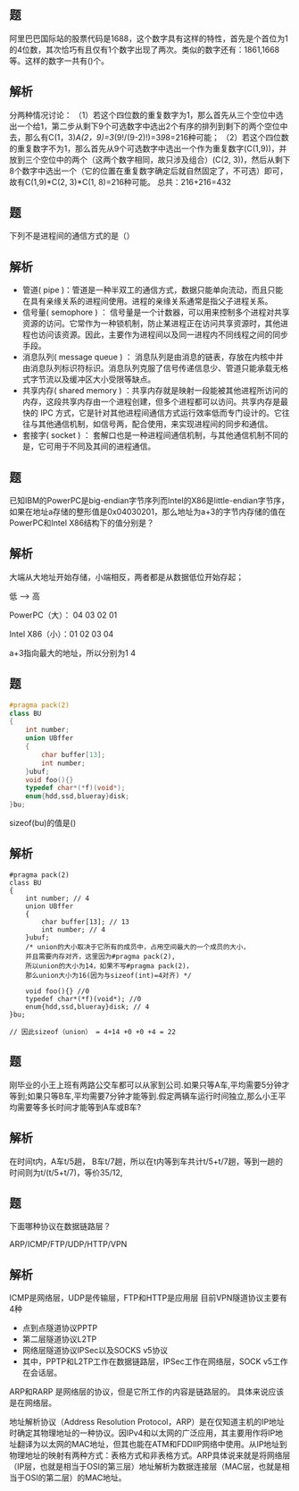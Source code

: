 题
-
阿里巴巴国际站的股票代码是1688，这个数字具有这样的特性，首先是个首位为1的4位数，其次恰巧有且仅有1个数字出现了两次。类似的数字还有：1861,1668等。这样的数字一共有()个。

解析
-
分两种情况讨论：
（1）若这个四位数的重复数字为1，那么首先从三个空位中选出一个给1，第二步从剩下9个可选数字中选出2个有序的排列到剩下的两个空位中去，那么有C(1，3)*A(2，9)=3*(9!/(9-2)!)=3*9*8=216种可能；
（2）若这个四位数的重复数字不为1，那么首先从9个可选数字中选出一个作为重复数字(C(1,9))，并放到三个空位中的两个（这两个数字相同，故只涉及组合）(C(2, 3))，然后从剩下8个数字中选出一个（它的位置在重复数字确定后就自然固定了，不可选）即可，故有C(1,9)*C(2, 3)*C(1, 8)=216种可能。
总共：216+216=432



题
-
下列不是进程间的通信方式的是（）

解析
-
- 管道( pipe )：管道是一种半双工的通信方式，数据只能单向流动，而且只能在具有亲缘关系的进程间使用。进程的亲缘关系通常是指父子进程关系。 
- 信号量( semophore ) ： 信号量是一个计数器，可以用来控制多个进程对共享资源的访问。它常作为一种锁机制，防止某进程正在访问共享资源时，其他进程也访问该资源。因此，主要作为进程间以及同一进程内不同线程之间的同步手段。 
- 消息队列( message queue ) ： 消息队列是由消息的链表，存放在内核中并由消息队列标识符标识。消息队列克服了信号传递信息少、管道只能承载无格式字节流以及缓冲区大小受限等缺点。 
- 共享内存( shared memory ) ：共享内存就是映射一段能被其他进程所访问的内存，这段共享内存由一个进程创建，但多个进程都可以访问。共享内存是最快的 IPC 方式，它是针对其他进程间通信方式运行效率低而专门设计的。它往往与其他通信机制，如信号两，配合使用，来实现进程间的同步和通信。 
- 套接字( socket ) ： 套解口也是一种进程间通信机制，与其他通信机制不同的是，它可用于不同及其间的进程通信。


题
-
已知IBM的PowerPC是big-endian字节序列而Intel的X86是little-endian字节序，如果在地址a存储的整形值是0x04030201，那么地址为a+3的字节内存储的值在PowerPC和Intel X86结构下的值分别是？

解析
-
大端从大地址开始存储，小端相反，两者都是从数据低位开始存起；
<p>低 --> 高
<p>PowerPC（大）： 04 03 02 01
<p>Intel X86（小）：01 02 03 04
<p>a+3指向最大的地址，所以分别为1 4

题
-
```C++
#pragma pack(2)
class BU
{
    int number;
    union UBffer
    {
        char buffer[13];
        int number;
    }ubuf;
    void foo(){}
    typedef char*(*f)(void*);
    enum{hdd,ssd,blueray}disk;
}bu;
```
sizeof(bu)的值是()

解析
-
```
#pragma pack(2)
class BU
{
    int number; // 4
    union UBffer
    {
        char buffer[13]; // 13
        int number; // 4
    }ubuf;
    /* union的大小取决于它所有的成员中，占用空间最大的一个成员的大小，
    并且需要内存对齐，这里因为#pragma pack(2),
    所以union的大小为14，如果不写#pragma pack(2)，
    那么union大小为16(因为与sizeof(int)=4对齐) */
    
    void foo(){} //0
    typedef char*(*f)(void*); //0
    enum{hdd,ssd,blueray}disk; // 4
}bu;

// 因此sizeof（union） = 4+14 +0 +0 +4 = 22
```


题
-
刚毕业的小王上班有两路公交车都可以从家到公司.如果只等A车,平均需要5分钟才等到;如果只等B车,平均需要7分钟才能等到.假定两辆车运行时间独立,那么小王平均需要等多长时间才能等到A车或B车?

解析
-
在时间t内，A车t/5趟， B车t/7趟，所以在t内等到车共计t/5+t/7趟，等到一趟的时间则为t/(t/5+t/7)，等价35/12,


题
-
下面哪种协议在数据链路层？

ARP/ICMP/FTP/UDP/HTTP/VPN

解析
-
ICMP是网络层，UDP是传输层，FTP和HTTP是应用层
目前VPN隧道协议主要有4种

- 点到点隧道协议PPTP
- 第二层隧道协议L2TP
- 网络层隧道协议IPSec以及SOCKS v5协议
- 其中，PPTP和L2TP工作在数据链路层，IPSec工作在网络层，SOCK v5工作在会话层。

ARP和RARP 是网络层的协议，但是它所工作的内容是链路层的。
具体来说应该是在网络层。

地址解析协议（Address Resolution Protocol，ARP）是在仅知道主机的IP地址时确定其物理地址的一种协议。因IPv4和以太网的广泛应用，其主要用作将IP地址翻译为以太网的MAC地址，但其也能在ATM和FDDIIP网络中使用。从IP地址到物理地址的映射有两种方式：表格方式和非表格方式。ARP具体说来就是将网络层（IP层，也就是相当于OSI的第三层）地址解析为数据连接层（MAC层，也就是相当于OSI的第二层）的MAC地址。